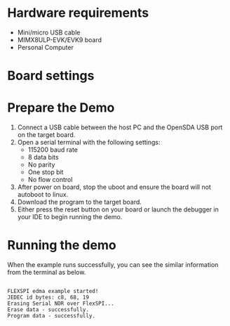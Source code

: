 Hardware requirements
=====================
- Mini/micro USB cable
- MIMX8ULP-EVK/EVK9 board
- Personal Computer

Board settings
============

Prepare the Demo
===============
1.  Connect a USB cable between the host PC and the OpenSDA USB port on the target board.
2.  Open a serial terminal with the following settings:
    - 115200 baud rate
    - 8 data bits
    - No parity
    - One stop bit
    - No flow control
3.  After power on board, stop the uboot and ensure the board will not autoboot to linux. 
4.  Download the program to the target board.
5.  Either press the reset button on your board or launch the debugger in your IDE to begin running the demo.

Running the demo
===============
When the example runs successfully, you can see the similar information from the terminal as below.

~~~~~~~~~~~~~~~~~~~~~~~~~~~~

FLEXSPI edma example started!
JEDEC id bytes: c8, 68, 19
Erasing Serial NOR over FlexSPI...
Erase data - successfully.
Program data - successfully.
~~~~~~~~~~~~~~~~~~~~~~~~~~~~
